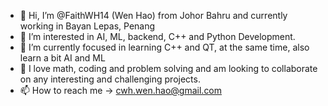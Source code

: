 - 👋 Hi, I’m @FaithWH14 (Wen Hao) from Johor Bahru and currently working in Bayan Lepas, Penang
- 👀 I’m interested in AI, ML, backend, C++ and Python Development.
- 🌱 I’m currently focused in learning C++ and QT, at the same time, also learn a bit AI and ML
- 💞️ I love math, coding and problem solving and am looking to collaborate on any interesting and challenging projects.
- 📫 How to reach me -> cwh.wen.hao@gmail.com

<!---
FaithWH14/FaithWH14 is a ✨ special ✨ repository because its `README.md` (this file) appears on your GitHub profile.
You can click the Preview link to take a look at your changes.
--->
